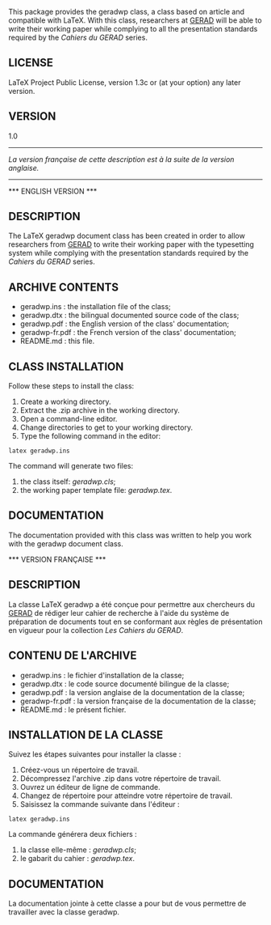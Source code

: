 This package provides the geradwp class, a class based on article
and compatible with LaTeX. With this class, researchers
at [GERAD](https://www.gerad.ca/fr) will be able to write their working paper
while complying to all the presentation standards required by the
_Cahiers du GERAD_ series.

## LICENSE

LaTeX Project Public License, version 1.3c or (at your option) any
later version.

## VERSION

1.0

******************************************************************
_La version française de cette description est à la suite de la
version anglaise._
******************************************************************

*** ENGLISH VERSION ***

## DESCRIPTION

The LaTeX geradwp document class has been created in order to
allow researchers from [GERAD](https://www.gerad.ca/fr) to write their working
paper with the typesetting system while complying with the
presentation standards required by the _Cahiers du GERAD_ series.

## ARCHIVE CONTENTS

- geradwp.ins : the installation file of the class;
- geradwp.dtx : the bilingual documented source code of the class;
- geradwp.pdf : the English version of the class' documentation;
- geradwp-fr.pdf : the French version of the class' documentation;
- README.md : this file.

## CLASS INSTALLATION

Follow these steps to install the class:
1. Create a working directory.
2. Extract the .zip archive in the working directory.
3. Open a command-line editor.
4. Change directories to get to your working directory.
5. Type the following command in the editor:

```
latex geradwp.ins
```
		
The command will generate two files:

1. the class itself: *geradwp.cls*;	
2. the working paper template file: *geradwp.tex*.
	
## DOCUMENTATION

The documentation provided with this class was written to help you
work with the geradwp document class.

*** VERSION FRANÇAISE ***

## DESCRIPTION

La classe LaTeX geradwp a été conçue pour permettre aux chercheurs
du [GERAD](https://www.gerad.ca/fr) de rédiger leur cahier de recherche à l'aide du système
de préparation de documents tout en se conformant aux règles de
présentation en vigueur pour la collection _Les Cahiers du GERAD_.
## CONTENU DE L'ARCHIVE

- geradwp.ins : le fichier d'installation de la classe;
- geradwp.dtx : le code source documenté bilingue de la classe;
- geradwp.pdf : la version anglaise de la documentation de la classe;
- geradwp-fr.pdf : la version française de la documentation de la classe;
- README.md : le présent fichier.

## INSTALLATION DE LA CLASSE

Suivez les étapes suivantes pour installer la classe :
1. Créez-vous un répertoire de travail.
2. Décompressez l'archive .zip dans votre répertoire de travail.
3. Ouvrez un éditeur de ligne de commande.
4. Changez de répertoire pour atteindre votre répertoire de travail.
5. Saisissez la commande suivante dans l'éditeur :

```
latex geradwp.ins
```
	
La commande générera deux fichiers :

1. la classe elle-même : *geradwp.cls*;
2. le gabarit du cahier : *geradwp.tex*.
	
## DOCUMENTATION

La documentation jointe à cette classe a pour but de vous permettre
de travailler avec la classe geradwp.